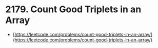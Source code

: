 # 2179. Count Good Triplets in an Array

- [https://leetcode.com/problems/count-good-triplets-in-an-array/](https://leetcode.com/problems/count-good-triplets-in-an-array/)
